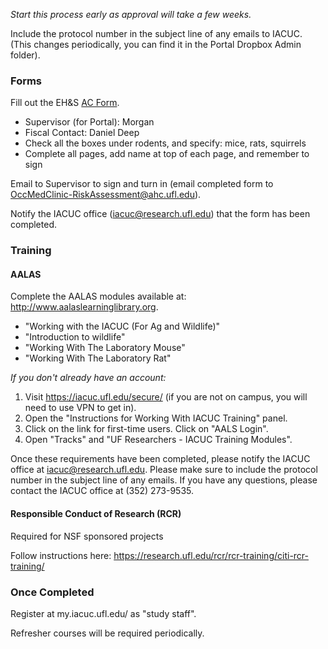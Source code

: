 *Start this process early as approval will take a few weeks.*

Include the protocol number in the subject line of any emails to IACUC. (This changes periodically, you can find it in the Portal Dropbox Admin folder).

### Forms

Fill out the EH&S [AC Form](http://webfiles.ehs.ufl.edu/ACForm.pdf).
  * Supervisor (for Portal): Morgan
  * Fiscal Contact: Daniel Deep
  * Check all the boxes under rodents, and specify: mice, rats, squirrels
  * Complete all pages, add name at top of each page, and remember to sign

Email to Supervisor to sign and turn in (email completed form to OccMedClinic-RiskAssessment@ahc.ufl.edu).

Notify the IACUC office (iacuc@research.ufl.edu) that the form has been completed.  

### Training

#### AALAS

Complete the AALAS modules available at: http://www.aalaslearninglibrary.org. 
* "Working with the IACUC (For Ag and Wildlife)"
* "Introduction to wildlife"
* "Working With The Laboratory Mouse" 
* "Working With The Laboratory Rat" 

*If you don't already have an account:*
1. Visit https://iacuc.ufl.edu/secure/ (if you are not on campus, you will need to use VPN to get in). 
2. Open the "Instructions for Working With IACUC Training" panel.
3. Click on the link for first-time users. Click on "AALS Login".
4. Open "Tracks" and "UF Researchers - IACUC Training Modules".
 
Once these requirements have been completed, please notify the IACUC office at iacuc@research.ufl.edu. Please make sure to include the protocol number in the subject line of any emails. If you have any questions, please contact the IACUC office at (352) 273-9535.

#### Responsible Conduct of Research (RCR)

Required for NSF sponsored projects

Follow instructions here: https://research.ufl.edu/rcr/rcr-training/citi-rcr-training/

### Once Completed 

Register at my.iacuc.ufl.edu/ as "study staff".

Refresher courses will be required periodically.


